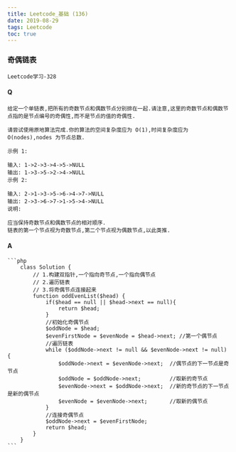 ```yaml
---
title: Leetcode_基础 (136)
date: 2019-08-29
tags: Leetcode
toc: true
---
```


### 奇偶链表
    Leetcode学习-328

<!-- more -->

#### Q
    给定一个单链表,把所有的奇数节点和偶数节点分别排在一起.请注意,这里的奇数节点和偶数节点指的是节点编号的奇偶性,而不是节点的值的奇偶性.

    请尝试使用原地算法完成.你的算法的空间复杂度应为 O(1),时间复杂度应为 O(nodes),nodes 为节点总数.

    示例 1:

    输入: 1->2->3->4->5->NULL
    输出: 1->3->5->2->4->NULL
    示例 2:

    输入: 2->1->3->5->6->4->7->NULL 
    输出: 2->3->6->7->1->5->4->NULL
    说明:

    应当保持奇数节点和偶数节点的相对顺序.
    链表的第一个节点视为奇数节点,第二个节点视为偶数节点,以此类推.

#### A
    ```php
        class Solution {
            // 1.构建双指针,一个指向奇节点,一个指向偶节点
            // 2.遍历链表
            // 3.将奇偶节点连接起来
            function oddEvenList($head) {
                if($head == null || $head->next == null){
                    return $head;
                }
                //初始化奇偶节点
                $oddNode = $head;
                $evenFirstNode = $evenNode = $head->next; //第一个偶节点
                //遍历链表
                while ($oddNode->next != null && $evenNode->next != null) {
                    $oddNode->next = $evenNode->next;  //偶节点的下一节点是奇节点
                    $oddNode = $oddNode->next;         //取新的奇节点
                    $evenNode->next = $oddNode->next;  //新的奇节点的下一节点是新的偶节点
                    $evenNode = $evenNode->next;       //取新的偶节点
                }
                //连接奇偶节点
                $oddNode->next = $evenFirstNode;
                return $head;
            }
        }
    ```
